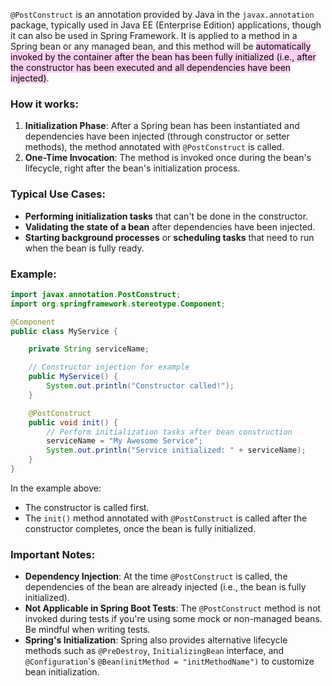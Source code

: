 `@PostConstruct` is an annotation provided by Java in the `javax.annotation` package, typically used in Java EE (Enterprise Edition) applications, though it can also be used in Spring Framework. It is applied to a method in a Spring bean or any managed bean, and this method will be <mark style="background: #FFB8EBA6;">automatically invoked by the container after the bean has been fully initialized (i.e., after the constructor has been executed and all dependencies have been injected)</mark>.

### How it works:

1. **Initialization Phase**: After a Spring bean has been instantiated and dependencies have been injected (through constructor or setter methods), the method annotated with `@PostConstruct` is called.
2. **One-Time Invocation**: The method is invoked once during the bean's lifecycle, right after the bean's initialization process.

### Typical Use Cases:

- **Performing initialization tasks** that can't be done in the constructor.
- **Validating the state of a bean** after dependencies have been injected.
- **Starting background processes** or **scheduling tasks** that need to run when the bean is fully ready.

### Example:

```java
import javax.annotation.PostConstruct;
import org.springframework.stereotype.Component;

@Component
public class MyService {

    private String serviceName;

    // Constructor injection for example
    public MyService() {
        System.out.println("Constructor called!");
    }

    @PostConstruct
    public void init() {
        // Perform initialization tasks after bean construction
        serviceName = "My Awesome Service";
        System.out.println("Service initialized: " + serviceName);
    }
}
```

In the example above:

- The constructor is called first.
- The `init()` method annotated with `@PostConstruct` is called after the constructor completes, once the bean is fully initialized.

### Important Notes:

- **Dependency Injection**: At the time `@PostConstruct` is called, the dependencies of the bean are already injected (i.e., the bean is fully initialized).
- **Not Applicable in Spring Boot Tests**: The `@PostConstruct` method is not invoked during tests if you're using some mock or non-managed beans. Be mindful when writing tests.
- **Spring's Initialization**: Spring also provides alternative lifecycle methods such as `@PreDestroy`, `InitializingBean` interface, and `@Configuration`'s `@Bean(initMethod = "initMethodName")` to customize bean initialization.
